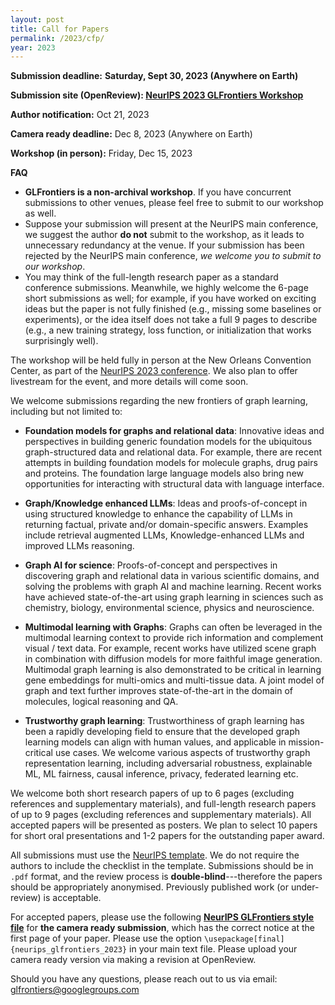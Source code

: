 ```yaml
---
layout: post
title: Call for Papers
permalink: /2023/cfp/
year: 2023
---
```


**Submission deadline:** **Saturday, Sept 30, 2023 (Anywhere on Earth)**<br>

**Submission site (OpenReview): [NeurIPS 2023 GLFrontiers Workshop](https://openreview.net/group?id=NeurIPS.cc/2023/Workshop/GLFrontiers)** <br>

**Author notification:** Oct 21, 2023

**Camera ready deadline:** Dec 8, 2023 (Anywhere on Earth)

**Workshop (in person):** Friday, Dec 15, 2023<br>

<!-- **Updates:** 
- Please use the following <a href="/files/neurips_glfrontiers_2023.sty" style="font-weight: bold;">NeurIPS GLFrontiers style file</a> for **the camera ready submission**, which has the correct notice at the first page of your paper. Please use the option `\usepackage[final]{neurips_glfrontiers_2023}` in your main text file. Please **upload your camera ready version via making a revision at OpenReview**. -->

**FAQ**
- **GLFrontiers is a non-archival workshop**. If you have concurrent submissions to other venues, please feel free to submit to our workshop as well.
- Suppose your submission will present at the NeurIPS main conference, we suggest the author **do not** submit to the workshop, as it leads to unnecessary redundancy at the venue. If your submission has been rejected by the NeurIPS main conference, *we welcome you to submit to our workshop*.
- You may think of the full-length research paper as a standard conference submissions. Meanwhile, we highly welcome the 6-page short submissions as well; for example, if you have worked on exciting ideas but the paper is not fully finished (e.g., missing some baselines or experiments), or the idea itself does not take a full 9 pages to describe (e.g., a new training strategy, loss function, or initialization that works surprisingly well).


The workshop will be held fully in person at the New Orleans Convention Center, as part of the [NeurIPS 2023 conference](https://nips.cc/Conferences/2023).
We also plan to offer livestream for the event, and more details will come soon. 

We welcome submissions regarding the new frontiers of graph learning, including but not limited to:
- **Foundation models for graphs and relational data**: Innovative ideas and perspectives in building generic foundation models for the ubiquitous graph-structured data and relational data. For example, there are recent attempts in building foundation models for molecule graphs, drug pairs and proteins. The foundation large language models also bring new opportunities for interacting with structural data with language interface.

- **Graph/Knowledge enhanced LLMs**: Ideas and proofs-of-concept in using structured knowledge to enhance the capability of LLMs in returning factual, private and/or domain-specific answers. Examples include retrieval augmented LLMs, Knowledge-enhanced LLMs and improved LLMs reasoning.

- **Graph AI for science**: Proofs-of-concept and perspectives in discovering graph and relational data in various scientific domains, and solving the problems with graph AI and machine learning. Recent works have achieved state-of-the-art using graph learning in sciences such as chemistry, biology, environmental science, physics and neuroscience.

- **Multimodal learning with Graphs**: Graphs can often be leveraged in the multimodal learning context to provide rich information and complement visual / text data. For example, recent works have utilized scene graph in combination with diffusion models for more faithful image generation. Multimodal graph learning is also demonstrated to be critical in learning gene embeddings for multi-omics and multi-tissue data. A joint model of graph and text further improves state-of-the-art in the domain of molecules, logical reasoning and QA.

- **Trustworthy graph learning**: Trustworthiness of graph learning has been a rapidly developing field to ensure that the developed graph learning models can align with human values, and applicable in mission-critical use cases. We welcome various aspects of trustworthy graph representation learning, including adversarial robustness, explainable ML, ML fairness, causal inference, privacy, federated learning etc.



We welcome both short research papers of up to 6 pages (excluding references and supplementary materials), and full-length research papers of up to 9 pages (excluding references and supplementary materials). 
All accepted papers will be presented as posters. 
We plan to select 10 papers for short oral presentations and 1-2 papers for the outstanding paper award.


All submissions must use the [NeurIPS template](https://nips.cc/Conferences/2023/PaperInformation/StyleFiles). We do not require the authors to include the checklist in the template. Submissions should be in `.pdf` format, and the review process is **double-blind**---therefore the papers should be appropriately anonymised. Previously published work (or under-review) is acceptable.

For accepted papers, please use the following <a href="/files/neurips_glfrontiers_2023.sty" style="font-weight: bold;">NeurIPS GLFrontiers style file</a> for **the camera ready submission**, which has the correct notice at the first page of your paper. Please use the option `\usepackage[final]{neurips_glfrontiers_2023}` in your main text file. Please upload your camera ready version via making a revision at OpenReview.



Should you have any questions, please reach out to us via email:<br>
[glfrontiers@googlegroups.com](mailto:glfrontiers@googlegroups.com)
